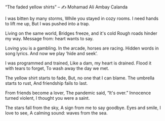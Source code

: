 “The faded yellow shirts”
– ✍ Mohamad Ali Ambay Calanda

I was bitten by many storms,
While you stayed in cozy rooms.
I need hands to lift me up,
But I was pushed into a trap.

Living on the same world,
Bridges freeze, and it's cold
Rough roads hinder my way.
Message from: heart wants to say.

Loving you is a gambling.
In the arcade, horses are racing.
Hidden words in song lyrics.
And now we play ‘hide and seek’.

I was programmed and trained,
Like a dam, my heart is drained.
Flood it with tears to forget,
To wash away the day we met.

The yellow shirt starts to fade,
But, no one that I can blame.
The umbrella starts to rust,
And friendship fails to last.

From friends become a lover,
The pandemic said, “It's over.”
Innocence turned violent,
I thought you were a saint.

The stars fall from the sky,
A sign from me to say goodbye.
Eyes and smile, I love to see,
A calming sound: waves from the sea.
